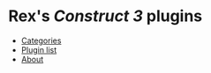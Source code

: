 # Rex's *Construct 3* plugins

- [Categories](categories.index.html)
- [Plugin list](list.index.html)
- [About](about.html)


